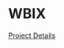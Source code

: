 # WBIX

[Project Details](https://www.instructables.com/id/Weather-Based-Irrigation-Controller "Instructables")
